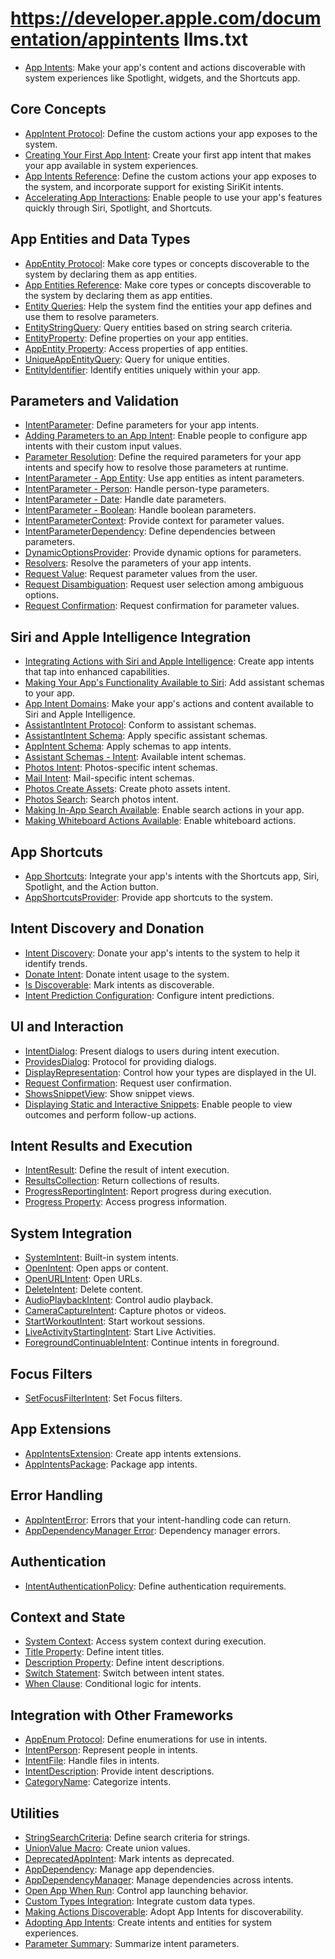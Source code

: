 # https://developer.apple.com/documentation/appintents llms.txt

- [App Intents](https://developer.apple.com/documentation/appintents): Make your app's content and actions discoverable with system experiences like Spotlight, widgets, and the Shortcuts app.

## Core Concepts

- [AppIntent Protocol](https://developer.apple.com/documentation/appintents/appintent): Define the custom actions your app exposes to the system.
- [Creating Your First App Intent](https://developer.apple.com/documentation/appintents/creating-your-first-app-intent): Create your first app intent that makes your app available in system experiences.
- [App Intents Reference](https://developer.apple.com/documentation/appintents/app-intents): Define the custom actions your app exposes to the system, and incorporate support for existing SiriKit intents.
- [Accelerating App Interactions](https://developer.apple.com/documentation/appintents/acceleratingappinteractionswithappintents): Enable people to use your app's features quickly through Siri, Spotlight, and Shortcuts.

## App Entities and Data Types

- [AppEntity Protocol](https://developer.apple.com/documentation/appintents/appentity): Make core types or concepts discoverable to the system by declaring them as app entities.
- [App Entities Reference](https://developer.apple.com/documentation/appintents/app-entities): Make core types or concepts discoverable to the system by declaring them as app entities.
- [Entity Queries](https://developer.apple.com/documentation/appintents/entity-queries): Help the system find the entities your app defines and use them to resolve parameters.
- [EntityStringQuery](https://developer.apple.com/documentation/appintents/entitystringquery): Query entities based on string search criteria.
- [EntityProperty](https://developer.apple.com/documentation/appintents/entityproperty): Define properties on your app entities.
- [AppEntity Property](https://developer.apple.com/documentation/appintents/appentity/property): Access properties of app entities.
- [UniqueAppEntityQuery](https://developer.apple.com/documentation/appintents/uniqueappentityquery/uniqueentity()): Query for unique entities.
- [EntityIdentifier](https://developer.apple.com/documentation/appintents/entityidentifier): Identify entities uniquely within your app.

## Parameters and Validation

- [IntentParameter](https://developer.apple.com/documentation/appintents/intentparameter): Define parameters for your app intents.
- [Adding Parameters to an App Intent](https://developer.apple.com/documentation/appintents/adding-parameters-to-an-app-intent): Enable people to configure app intents with their custom input values.
- [Parameter Resolution](https://developer.apple.com/documentation/appintents/parameter-resolution): Define the required parameters for your app intents and specify how to resolve those parameters at runtime.
- [IntentParameter - App Entity](https://developer.apple.com/documentation/appintents/intentparameter-app-entity): Use app entities as intent parameters.
- [IntentParameter - Person](https://developer.apple.com/documentation/appintents/intentparameter-person): Handle person-type parameters.
- [IntentParameter - Date](https://developer.apple.com/documentation/appintents/intentparameter-date): Handle date parameters.
- [IntentParameter - Boolean](https://developer.apple.com/documentation/appintents/intentparameter-boolean): Handle boolean parameters.
- [IntentParameterContext](https://developer.apple.com/documentation/appintents/intentparametercontext/inclusiverange-7i6st): Provide context for parameter values.
- [IntentParameterDependency](https://developer.apple.com/documentation/appintents/intentparameterdependency): Define dependencies between parameters.
- [DynamicOptionsProvider](https://developer.apple.com/documentation/appintents/dynamicoptionsprovider): Provide dynamic options for parameters.
- [Resolvers](https://developer.apple.com/documentation/appintents/resolvers): Resolve the parameters of your app intents.
- [Request Value](https://developer.apple.com/documentation/appintents/intentparameter/requestvalue(_:)-592nd): Request parameter values from the user.
- [Request Disambiguation](https://developer.apple.com/documentation/appintents/intentparameter/requestdisambiguation(among:dialog:)): Request user selection among ambiguous options.
- [Request Confirmation](https://developer.apple.com/documentation/appintents/intentparameter/requestconfirmation(for:dialog:)): Request confirmation for parameter values.

## Siri and Apple Intelligence Integration

- [Integrating Actions with Siri and Apple Intelligence](https://developer.apple.com/documentation/appintents/integrating-actions-with-siri-and-apple-intelligence): Create app intents that tap into enhanced capabilities.
- [Making Your App's Functionality Available to Siri](https://developer.apple.com/documentation/appintents/making-your-app-s-functionality-available-to-siri): Add assistant schemas to your app.
- [App Intent Domains](https://developer.apple.com/documentation/appintents/app-intent-domains): Make your app's actions and content available to Siri and Apple Intelligence.
- [AssistantIntent Protocol](https://developer.apple.com/documentation/appintents/assistantintent): Conform to assistant schemas.
- [AssistantIntent Schema](https://developer.apple.com/documentation/appintents/assistantintent(schema:)): Apply specific assistant schemas.
- [AppIntent Schema](https://developer.apple.com/documentation/appintents/appintent(schema:)): Apply schemas to app intents.
- [Assistant Schemas - Intent](https://developer.apple.com/documentation/appintents/assistantschemas/intent): Available intent schemas.
- [Photos Intent](https://developer.apple.com/documentation/appintents/assistantschemas/intent/photos): Photos-specific intent schemas.
- [Mail Intent](https://developer.apple.com/documentation/appintents/assistantschemas/mailintent): Mail-specific intent schemas.
- [Photos Create Assets](https://developer.apple.com/documentation/appintents/assistantschemas/photosintent/createassets): Create photo assets intent.
- [Photos Search](https://developer.apple.com/documentation/appintents/assistantschemas/photosintent/search): Search photos intent.
- [Making In-App Search Available](https://developer.apple.com/documentation/appintents/making-in-app-search-actions-available-to-siri-and-apple-intelligence): Enable search actions in your app.
- [Making Whiteboard Actions Available](https://developer.apple.com/documentation/appintents/making-whiteboard-actions-available-to-siri-and-apple-intelligence): Enable whiteboard actions.

## App Shortcuts

- [App Shortcuts](https://developer.apple.com/documentation/appintents/app-shortcuts): Integrate your app's intents with the Shortcuts app, Siri, Spotlight, and the Action button.
- [AppShortcutsProvider](https://developer.apple.com/documentation/appintents/appshortcutsprovider): Provide app shortcuts to the system.

## Intent Discovery and Donation

- [Intent Discovery](https://developer.apple.com/documentation/appintents/intent-discovery): Donate your app's intents to the system to help it identify trends.
- [Donate Intent](https://developer.apple.com/documentation/appintents/appintent/donate()-jp6k): Donate intent usage to the system.
- [Is Discoverable](https://developer.apple.com/documentation/appintents/appintent/isdiscoverable-95nxm): Mark intents as discoverable.
- [Intent Prediction Configuration](https://developer.apple.com/documentation/appintents/intentpredictionconfiguration/intent): Configure intent predictions.

## UI and Interaction

- [IntentDialog](https://developer.apple.com/documentation/appintents/intentdialog): Present dialogs to users during intent execution.
- [ProvidesDialog](https://developer.apple.com/documentation/appintents/providesdialog): Protocol for providing dialogs.
- [DisplayRepresentation](https://developer.apple.com/documentation/appintents/displayrepresentation): Control how your types are displayed in the UI.
- [Request Confirmation](https://developer.apple.com/documentation/appintents/appintent/requestconfirmation()): Request user confirmation.
- [ShowsSnippetView](https://developer.apple.com/documentation/appintents/showssnippetview): Show snippet views.
- [Displaying Static and Interactive Snippets](https://developer.apple.com/documentation/appintents/displaying-static-and-interactive-snippets): Enable people to view outcomes and perform follow-up actions.

## Intent Results and Execution

- [IntentResult](https://developer.apple.com/documentation/appintents/intentresult): Define the result of intent execution.
- [ResultsCollection](https://developer.apple.com/documentation/appintents/resultscollection): Return collections of results.
- [ProgressReportingIntent](https://developer.apple.com/documentation/appintents/progressreportingintent): Report progress during execution.
- [Progress Property](https://developer.apple.com/documentation/appintents/progressreportingintent/progress): Access progress information.

## System Integration

- [SystemIntent](https://developer.apple.com/documentation/appintents/systemintent): Built-in system intents.
- [OpenIntent](https://developer.apple.com/documentation/appintents/openintent): Open apps or content.
- [OpenURLIntent](https://developer.apple.com/documentation/appintents/openurlintent/openappwhenrun): Open URLs.
- [DeleteIntent](https://developer.apple.com/documentation/appintents/deleteintent): Delete content.
- [AudioPlaybackIntent](https://developer.apple.com/documentation/appintents/audioplaybackintent): Control audio playback.
- [CameraCaptureIntent](https://developer.apple.com/documentation/appintents/cameracaptureintent): Capture photos or videos.
- [StartWorkoutIntent](https://developer.apple.com/documentation/appintents/startworkoutintent): Start workout sessions.
- [LiveActivityStartingIntent](https://developer.apple.com/documentation/appintents/liveactivitystartingintent): Start Live Activities.
- [ForegroundContinuableIntent](https://developer.apple.com/documentation/appintents/foregroundcontinuableintent): Continue intents in foreground.

## Focus Filters

- [SetFocusFilterIntent](https://developer.apple.com/documentation/appintents/setfocusfilterintent): Set Focus filters.

## App Extensions

- [AppIntentsExtension](https://developer.apple.com/documentation/appintents/appintentsextension): Create app intents extensions.
- [AppIntentsPackage](https://developer.apple.com/documentation/appintents/appintentspackage): Package app intents.

## Error Handling

- [AppIntentError](https://developer.apple.com/documentation/appintents/appintenterror): Errors that your intent-handling code can return.
- [AppDependencyManager Error](https://developer.apple.com/documentation/appintents/appdependencymanager/error): Dependency manager errors.

## Authentication

- [IntentAuthenticationPolicy](https://developer.apple.com/documentation/appintents/intentauthenticationpolicy): Define authentication requirements.

## Context and State

- [System Context](https://developer.apple.com/documentation/appintents/appintent/systemcontext): Access system context during execution.
- [Title Property](https://developer.apple.com/documentation/appintents/appintent/title): Define intent titles.
- [Description Property](https://developer.apple.com/documentation/appintents/appintent/description): Define intent descriptions.
- [Switch Statement](https://developer.apple.com/documentation/appintents/appintent/switch): Switch between intent states.
- [When Clause](https://developer.apple.com/documentation/appintents/appintent/when): Conditional logic for intents.

## Integration with Other Frameworks

- [AppEnum Protocol](https://developer.apple.com/documentation/appintents/appenum): Define enumerations for use in intents.
- [IntentPerson](https://developer.apple.com/documentation/appintents/intentperson): Represent people in intents.
- [IntentFile](https://developer.apple.com/documentation/appintents/intentfile): Handle files in intents.
- [IntentDescription](https://developer.apple.com/documentation/appintents/intentdescription): Provide intent descriptions.
- [CategoryName](https://developer.apple.com/documentation/appintents/intentdescription/categoryname): Categorize intents.

## Utilities

- [StringSearchCriteria](https://developer.apple.com/documentation/appintents/stringsearchcriteria): Define search criteria for strings.
- [UnionValue Macro](https://developer.apple.com/documentation/appintents/unionvalue()): Create union values.
- [DeprecatedAppIntent](https://developer.apple.com/documentation/appintents/deprecatedappintent): Mark intents as deprecated.
- [AppDependency](https://developer.apple.com/documentation/appintents/appdependency): Manage app dependencies.
- [AppDependencyManager](https://developer.apple.com/documentation/appintents/appdependencymanager): Manage dependencies across intents.
- [Open App When Run](https://developer.apple.com/documentation/appintents/appintent/openappwhenrun): Control app launching behavior.
- [Custom Types Integration](https://developer.apple.com/documentation/appintents/integrating-custom-types-into-your-intents): Integrate custom data types.
- [Making Actions Discoverable](https://developer.apple.com/documentation/appintents/making-actions-and-content-discoverable-and-widely-available): Adopt App Intents for discoverability.
- [Adopting App Intents](https://developer.apple.com/documentation/appintents/adopting-app-intents-to-support-system-experiences): Create intents and entities for system experiences.
- [Parameter Summary](https://developer.apple.com/documentation/appintents/parametersummary/intent): Summarize intent parameters.